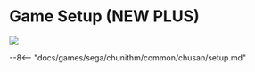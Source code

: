 # Game Setup (NEW PLUS)
<img src="/img/chunithm/sdhd/newplus.png">

--8<-- "docs/games/sega/chunithm/common/chusan/setup.md"
